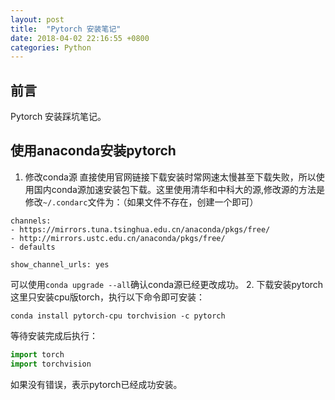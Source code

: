 ```yaml
---
layout: post
title:  "Pytorch 安装笔记"
date: 2018-04-02 22:16:55 +0800
categories: Python
---
```


## 前言
Pytorch 安装踩坑笔记。

## 使用anaconda安装pytorch
1. 修改conda源
直接使用官网链接下载安装时常网速太慢甚至下载失败，所以使用国内conda源加速安装包下载。这里使用清华和中科大的源,修改源的方法是修改`~/.condarc`文件为：（如果文件不存在，创建一个即可）

```
channels:
- https://mirrors.tuna.tsinghua.edu.cn/anaconda/pkgs/free/
- http://mirrors.ustc.edu.cn/anaconda/pkgs/free/
- defaults

show_channel_urls: yes
```

可以使用`conda upgrade --all`确认conda源已经更改成功。
2. 下载安装pytorch
这里只安装cpu版torch，执行以下命令即可安装：

```
conda install pytorch-cpu torchvision -c pytorch
```

等待安装完成后执行：

```python
import torch
import torchvision
```

如果没有错误，表示pytorch已经成功安装。
